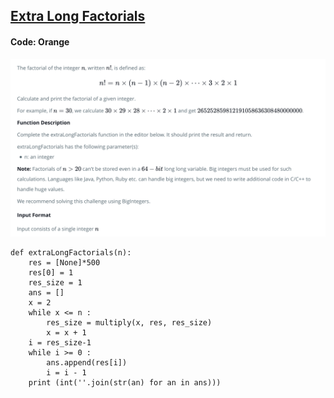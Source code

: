 ## [Extra Long Factorials](https://www.hackerrank.com/challenges/extra-long-factorials/problem)

#### Code: Orange

![Alt text](Extra_Long_Factorials.png?raw=true "Extra-Long-Factorials")

```{Python}
def extraLongFactorials(n):
    res = [None]*500
    res[0] = 1
    res_size = 1
    ans = []
    x = 2
    while x <= n : 
        res_size = multiply(x, res, res_size) 
        x = x + 1
    i = res_size-1
    while i >= 0 : 
        ans.append(res[i]) 
        i = i - 1
    print (int(''.join(str(an) for an in ans)))
```
